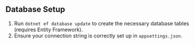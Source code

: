 ## Database Setup

1. Run `dotnet ef database update` to create the necessary database tables (requires Entity Framework).
2. Ensure your connection string is correctly set up in `appsettings.json`.
